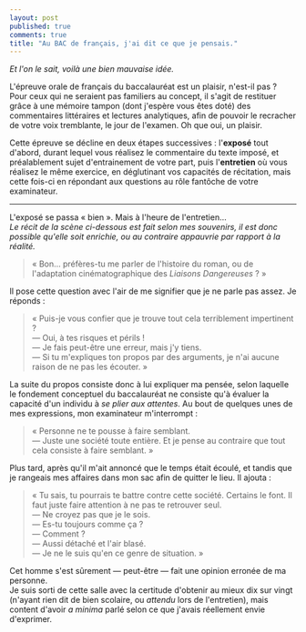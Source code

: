 ```yaml
---
layout: post
published: true
comments: true
title: "Au BAC de français, j'ai dit ce que je pensais."
---
```

*Et l'on le sait, voilà une bien mauvaise idée.*

L'épreuve orale de français du baccalauréat est un plaisir, n'est-il pas ? Pour ceux qui ne seraient pas familiers au concept, il s'agit de restituer grâce à une mémoire tampon (dont j'espère vous êtes doté) des commentaires littéraires et lectures analytiques, afin de pouvoir le recracher de votre voix tremblante, le jour de l'examen. Oh que oui, un plaisir.

Cette épreuve se décline en deux étapes successives : l'**exposé** tout d'abord, durant lequel vous réalisez le commentaire du texte imposé, et préalablement sujet d'entrainement de votre part, puis l'**entretien** où vous réalisez le même exercice, en déglutinant vos capacités de récitation, mais cette fois-ci en répondant aux questions au rôle fantôche de votre examinateur.

---

L'exposé se passa « bien ». Mais à l'heure de l'entretien…  
*Le récit de la scène ci-dessous est fait selon mes souvenirs, il est donc possible qu'elle soit enrichie, ou au contraire appauvrie par rapport à la réalité.*

> « Bon… préfères-tu me parler de l'histoire du roman, ou de l'adaptation cinématographique des *Liaisons Dangereuses* ? »

Il pose cette question avec l'air de me signifier que je ne parle pas assez. Je réponds :  

> « Puis-je vous confier que je trouve tout cela terriblement impertinent ?  
> — Oui, à tes risques et périls !  
> — Je fais peut-être une erreur, mais j'y tiens.  
> — Si tu m'expliques ton propos par des arguments, je n'ai aucune raison de ne pas les écouter. »

La suite du propos consiste donc à lui expliquer ma pensée, selon laquelle le fondement conceptuel du baccalauréat ne consiste qu'à évaluer la capacité d'un individu à *se plier aux attentes*.
Au bout de quelques unes de mes expressions, mon examinateur m'interrompt :

> « Personne ne te pousse à faire semblant.  
> — Juste une société toute entière. Et je pense au contraire que tout cela consiste à faire semblant. »

Plus tard, après qu'il m'ait annoncé que le temps était écoulé, et tandis que je rangeais mes affaires dans mon sac afin de quitter le lieu. Il ajouta :

> « Tu sais, tu pourrais te battre contre cette société. Certains le font. Il faut juste faire attention à ne pas te retrouver seul.  
> — Ne croyez pas que je le sois.  
> — Es-tu toujours comme ça ?  
> — Comment ?  
> — Aussi détaché et l'air blasé.  
> — Je ne le suis qu'en ce genre de situation. »

Cet homme s'est sûrement — peut-être — fait une opinion erronée de ma personne.  
Je suis sorti de cette salle avec la certitude d'obtenir au mieux dix sur vingt (n'ayant rien dit de bien scolaire, ou *attendu* lors de l'entretien), mais content d'avoir *a minima* parlé selon ce que j'avais réellement envie d'exprimer.

